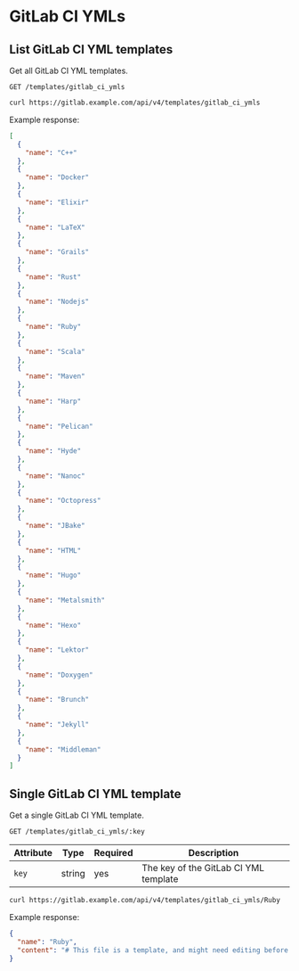# GitLab CI YMLs

## List GitLab CI YML templates

Get all GitLab CI YML templates.

```
GET /templates/gitlab_ci_ymls
```

```bash
curl https://gitlab.example.com/api/v4/templates/gitlab_ci_ymls
```

Example response:

```json
[
  {
    "name": "C++"
  },
  {
    "name": "Docker"
  },
  {
    "name": "Elixir"
  },
  {
    "name": "LaTeX"
  },
  {
    "name": "Grails"
  },
  {
    "name": "Rust"
  },
  {
    "name": "Nodejs"
  },
  {
    "name": "Ruby"
  },
  {
    "name": "Scala"
  },
  {
    "name": "Maven"
  },
  {
    "name": "Harp"
  },
  {
    "name": "Pelican"
  },
  {
    "name": "Hyde"
  },
  {
    "name": "Nanoc"
  },
  {
    "name": "Octopress"
  },
  {
    "name": "JBake"
  },
  {
    "name": "HTML"
  },
  {
    "name": "Hugo"
  },
  {
    "name": "Metalsmith"
  },
  {
    "name": "Hexo"
  },
  {
    "name": "Lektor"
  },
  {
    "name": "Doxygen"
  },
  {
    "name": "Brunch"
  },
  {
    "name": "Jekyll"
  },
  {
    "name": "Middleman"
  }
]
```

## Single GitLab CI YML template

Get a single GitLab CI YML template.

```
GET /templates/gitlab_ci_ymls/:key
```

| Attribute  | Type   | Required | Description |
| ---------- | ------ | -------- | ----------- |
| `key`      | string | yes      | The key of the GitLab CI YML template |

```bash
curl https://gitlab.example.com/api/v4/templates/gitlab_ci_ymls/Ruby
```

Example response:

```json
{
  "name": "Ruby",
  "content": "# This file is a template, and might need editing before it works on your project.\n# Official language image. Look for the different tagged releases at:\n# https://hub.docker.com/r/library/ruby/tags/\nimage: \"ruby:2.3\"\n\n# Pick zero or more services to be used on all builds.\n# Only needed when using a docker container to run your tests in.\n# Check out: http://docs.gitlab.com/ce/ci/docker/using_docker_images.html#what-is-service\nservices:\n  - mysql:latest\n  - redis:latest\n  - postgres:latest\n\nvariables:\n  POSTGRES_DB: database_name\n\n# Cache gems in between builds\ncache:\n  paths:\n    - vendor/ruby\n\n# This is a basic example for a gem or script which doesn't use\n# services such as redis or postgres\nbefore_script:\n  - ruby -v                                   # Print out ruby version for debugging\n  # Uncomment next line if your rails app needs a JS runtime:\n  # - apt-get update -q && apt-get install nodejs -yqq\n  - gem install bundler  --no-ri --no-rdoc    # Bundler is not installed with the image\n  - bundle install -j $(nproc) --path vendor  # Install dependencies into ./vendor/ruby\n\n# Optional - Delete if not using `rubocop`\nrubocop:\n  script:\n  - rubocop\n\nrspec:\n  script:\n  - rspec spec\n\nrails:\n  variables:\n    DATABASE_URL: \"postgresql://postgres:postgres@postgres:5432/$POSTGRES_DB\"\n  script:\n  - bundle exec rake db:migrate\n  - bundle exec rake db:seed\n  - bundle exec rake test\n"
}
```
